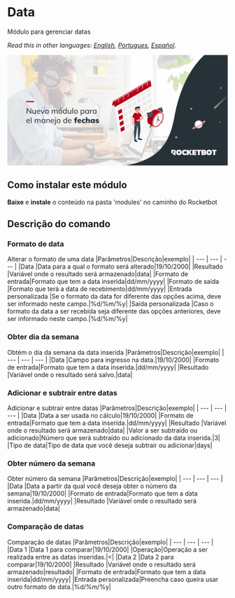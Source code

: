 # Data
  
Módulo para gerenciar datas  

*Read this in other languages: [English](Manual_Fechas.md), [Portugues](Manual_Fechas.pr.md), [Español](Manual_Fechas.es.md).*
  
![banner](imgs/Banner_fechas.png)
## Como instalar este módulo
  
__Baixe__ e __instale__ o conteúdo na pasta 'modules' no caminho do Rocketbot  



## Descrição do comando

### Formato de data
  
Alterar o formato de uma data
|Parâmetros|Descrição|exemplo|
| --- | --- | --- |
|Data |Data para a qual o formato será alterado|19/10/2000|
|Resultado |Variável onde o resultado será armazenado|data|
|Formato de entrada|Formato que tem a data inserida|dd/mm/yyyy|
|Formato de saída |Formato que terá a data de recebimento|dd/mm/yyyy|
|Entrada personalizada |Se o formato da data for diferente das opções acima, deve ser informado neste campo.|%d/%m/%y|
|Saída personalizada |Caso o formato da data a ser recebida seja diferente das opções anteriores, deve ser informado neste campo.|%d/%m/%y|

### Obter dia da semana
  
Obtém o dia da semana da data inserida
|Parâmetros|Descrição|exemplo|
| --- | --- | --- |
|Data |Campo para ingresso na data.|19/10/2000|
|Formato de entrada|Formato que tem a data inserida.|dd/mm/yyyy|
|Resultado |Variável onde o resultado será salvo.|data|

### Adicionar e subtrair entre datas
  
Adicionar e subtrair entre datas
|Parâmetros|Descrição|exemplo|
| --- | --- | --- |
|Data |Data a ser usada no cálculo|19/10/2000|
|Formato de entrada|Formato que tem a data inserida.|dd/mm/yyyy|
|Resultado |Variável onde o resultado será armazenado|data|
|Valor a ser subtraído ou adicionado|Número que será subtraído ou adicionado da data inserida.|3|
|Tipo de data|Tipo de data que você deseja subtrair ou adicionar|days|

### Obter número da semana
  
Obter número da semana
|Parâmetros|Descrição|exemplo|
| --- | --- | --- |
|Data |Data a partir da qual você deseja obter o número da semana|19/10/2000|
|Formato de entrada|Formato que tem a data inserida.|dd/mm/yyyy|
|Resultado |Variável onde o resultado será armazenado|data|

### Comparação de datas
  
Comparação de datas
|Parâmetros|Descrição|exemplo|
| --- | --- | --- |
|Data 1 |Data 1 para comparar|19/10/2000|
|Operação|Operação a ser realizada entre as datas inseridas.|<|
|Data 2 |Data 2 para comparar|19/10/2000|
|Resultado |Variável onde o resultado será armazenado|resultado|
|Formato de entrada|Formato que tem a data inserida|dd/mm/yyyy|
|Entrada personalizada|Preencha caso queira usar outro formato de data.|%d/%m/%y|
